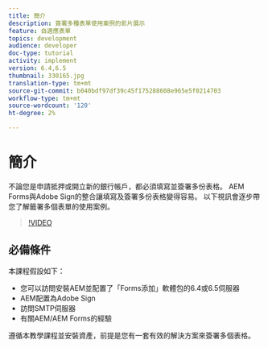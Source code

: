 ```yaml
---
title: 簡介
description: 簽署多種表單使用案例的影片展示
feature: 自適應表單
topics: development
audience: developer
doc-type: tutorial
activity: implement
version: 6.4,6.5
thumbnail: 330165.jpg
translation-type: tm+mt
source-git-commit: b040bdf97df39c45f175288608e965e5f0214703
workflow-type: tm+mt
source-wordcount: '120'
ht-degree: 2%

---
```


# 簡介

不論您是申請抵押或開立新的銀行帳戶，都必須填寫並簽署多份表格。 AEM Forms與Adobe Sign的整合讓填寫及簽署多份表格變得容易。
以下視訊會逐步帶您了解籤署多個表單的使用案例。

>[!VIDEO](https://video.tv.adobe.com/v/330165?quality=9&learn=on)

## 必備條件

本課程假設如下：

* 您可以訪問安裝AEM並配置了「Forms添加」軟體包的6.4或6.5伺服器
* AEM配置為Adobe Sign
* 訪問SMTP伺服器
* 有關AEM/AEM Forms的經驗

遵循本教學課程並安裝資產，前提是您有一套有效的解決方案來簽署多個表格。